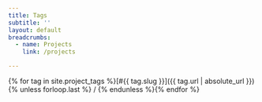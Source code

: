 ```yaml
---
title: Tags
subtitle: ''
layout: default
breadcrumbs:
  - name: Projects
    link: /projects

---
```

{% for tag in site.project_tags %}[#{{ tag.slug }}]({{ tag.url | absolute_url }}){% unless forloop.last %} / {% endunless %}{% endfor %}
